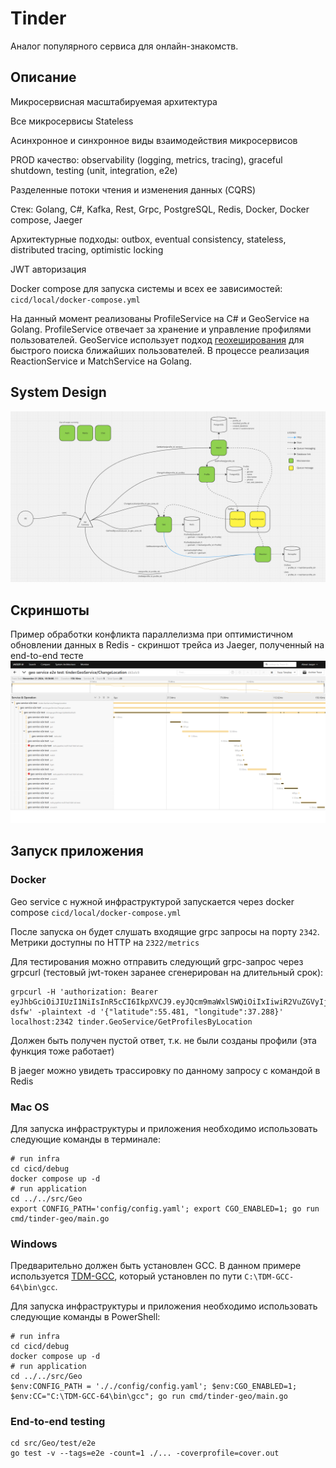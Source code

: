 # Tinder
Аналог популярного сервиса для онлайн-знакомств.

## Описание
Микросервисная масштабируемая архитектура

Все микросервисы Stateless

Асинхронное и синхронное виды взаимодействия микросервисов

PROD качество: observability (logging, metrics, tracing), graceful shutdown, testing (unit, integration, e2e)

Разделенные потоки чтения и изменения данных (CQRS)

Стек: Golang, C#, Kafka, Rest, Grpc, PostgreSQL, Redis, Docker, Docker compose, Jaeger

Архитектурные подходы: outbox, eventual consistency, stateless, distributed tracing, optimistic locking

JWT авторизация

Docker compose для запуска системы и всех ее зависимостей: `cicd/local/docker-compose.yml`

На данный момент реализованы ProfileService на C# и GeoService на Golang.
ProfileService отвечает за хранение и управление профилями пользователей.
GeoService использует подход [геохеширования](https://en.wikipedia.org/wiki/Geohash) для быстрого поиска ближайших пользователей.
В процессе реализация ReactionService и MatchService на Golang.

## System Design
![alt text](https://github.com/nsinitsyn/tndr/blob/master/architecture/system%20design.png?raw=true)

## Скриншоты
Пример обработки конфликта параллелизма при оптимистичном обновлении данных в Redis - скриншот трейса из Jaeger, полученный на end-to-end тесте
![alt text](https://github.com/nsinitsyn/tndr/blob/master/architecture/redis%20optimistic%20locking%20-%20jeager.png?raw=true)

## Запуск приложения
### Docker
Geo service с нужной инфраструктурой запускается через docker compose `cicd/local/docker-compose.yml`

После запуска он будет слушать входящие grpc запросы на порту `2342`. Метрики доступны по HTTP на `2322/metrics`

Для тестирования можно отправить следующий grpc-запрос через grpcurl (тестовый jwt-токен заранее сгенерирован на длительный срок):
```
grpcurl -H 'authorization: Bearer eyJhbGciOiJIUzI1NiIsInR5cCI6IkpXVCJ9.eyJQcm9maWxlSWQiOiIxIiwiR2VuZGVyIjoiTSIsImV4cCI6MTc2MzIwNzQxMywiaXNzIjoiQXV0aFNlcnZlciIsImF1ZCI6IkF1dGhDbGllbnQifQ.VAVP65lIUhabxR4UknvQkRKiVCfu116cf3tZC8-dsfw' -plaintext -d '{"latitude":55.481, "longitude":37.288}' localhost:2342 tinder.GeoService/GetProfilesByLocation
```

Должен быть получен пустой ответ, т.к. не были созданы профили (эта функция тоже работает)

В jaeger можно увидеть трассировку по данному запросу с командой в Redis
### Mac OS
Для запуска инфраструктуры и приложения необходимо использовать следующие команды в терминале:
```
# run infra
cd cicd/debug
docker compose up -d
# run application
cd ../../src/Geo
export CONFIG_PATH='config/config.yaml'; export CGO_ENABLED=1; go run cmd/tinder-geo/main.go
```
### Windows
Предварительно должен быть установлен GCC. В данном примере используется [TDM-GCC](https://github.com/jmeubank/tdm-gcc), который установлен по пути `C:\TDM-GCC-64\bin\gcc`.

Для запуска инфраструктуры и приложения необходимо использовать следующие команды в PowerShell:
```
# run infra
cd cicd/debug
docker compose up -d
# run application
cd ../../src/Geo
$env:CONFIG_PATH = '././config/config.yaml'; $env:CGO_ENABLED=1; $env:CC="C:\TDM-GCC-64\bin\gcc"; go run cmd/tinder-geo/main.go
```
### End-to-end testing
```
cd src/Geo/test/e2e
go test -v --tags=e2e -count=1 ./... -coverprofile=cover.out
```
